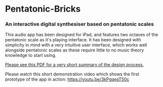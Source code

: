 # Pentatonic-Bricks
### An interactive digital synthesiser based on pentatonic scales

This audio app has been designed for iPad, and features two octaves of the pentatonic scale as it's playing interface. It has been designed with simplicity in mind with a very intuitive user interface, which works well alongside pentatonic scales as these require little to no music theory knowledge to start using.

[Please see this PDF for a very short summary of the design process.](Pentatonic-Bricks_GitHub_info_HD.pdf)

Please watch this short demonstration video which shows the first prototype of the app in action:
https://youtu.be/3kPgqesT50c

